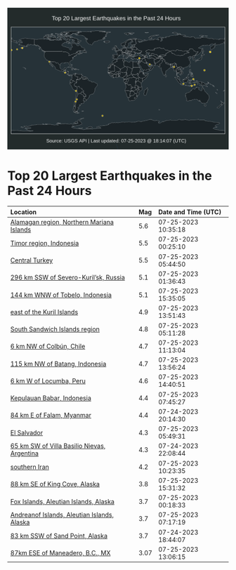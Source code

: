 ![Map](./map.png)

# Top 20 Largest Earthquakes in the Past 24 Hours

| Location | Mag | Date and Time (UTC) |
|:---|:---|:---|
| [Alamagan region, Northern Mariana Islands](https://earthquake.usgs.gov/earthquakes/eventpage/us7000ki6k) | 5.6 | 07-25-2023 10:35:18 |
| [Timor region, Indonesia](https://earthquake.usgs.gov/earthquakes/eventpage/us7000ki3q) | 5.5 | 07-25-2023 00:25:10 |
| [Central Turkey](https://earthquake.usgs.gov/earthquakes/eventpage/us7000ki5u) | 5.5 | 07-25-2023 05:44:50 |
| [296 km SSW of Severo-Kuril’sk, Russia](https://earthquake.usgs.gov/earthquakes/eventpage/us7000ki52) | 5.1 | 07-25-2023 01:36:43 |
| [144 km WNW of Tobelo, Indonesia](https://earthquake.usgs.gov/earthquakes/eventpage/us7000ki9d) | 5.1 | 07-25-2023 15:35:05 |
| [east of the Kuril Islands](https://earthquake.usgs.gov/earthquakes/eventpage/us7000ki7j) | 4.9 | 07-25-2023 13:51:43 |
| [South Sandwich Islands region](https://earthquake.usgs.gov/earthquakes/eventpage/us7000ki5p) | 4.8 | 07-25-2023 05:11:28 |
| [6 km NW of Colbún, Chile](https://earthquake.usgs.gov/earthquakes/eventpage/us7000ki6w) | 4.7 | 07-25-2023 11:13:04 |
| [115 km NW of Batang, Indonesia](https://earthquake.usgs.gov/earthquakes/eventpage/us7000ki7m) | 4.7 | 07-25-2023 13:56:24 |
| [6 km W of Locumba, Peru](https://earthquake.usgs.gov/earthquakes/eventpage/us6000kvhw) | 4.6 | 07-25-2023 14:40:51 |
| [Kepulauan Babar, Indonesia](https://earthquake.usgs.gov/earthquakes/eventpage/us7000ki62) | 4.4 | 07-25-2023 07:45:27 |
| [84 km E of Falam, Myanmar](https://earthquake.usgs.gov/earthquakes/eventpage/us7000ki2c) | 4.4 | 07-24-2023 20:14:30 |
| [El Salvador](https://earthquake.usgs.gov/earthquakes/eventpage/us7000ki5v) | 4.3 | 07-25-2023 05:49:31 |
| [65 km SW of Villa Basilio Nievas, Argentina](https://earthquake.usgs.gov/earthquakes/eventpage/us7000ki34) | 4.3 | 07-24-2023 22:08:44 |
| [southern Iran](https://earthquake.usgs.gov/earthquakes/eventpage/us7000ki6l) | 4.2 | 07-25-2023 10:23:35 |
| [88 km SE of King Cove, Alaska](https://earthquake.usgs.gov/earthquakes/eventpage/us7000ki98) | 3.8 | 07-25-2023 15:31:32 |
| [Fox Islands, Aleutian Islands, Alaska](https://earthquake.usgs.gov/earthquakes/eventpage/us7000ki4g) | 3.7 | 07-25-2023 00:18:33 |
| [Andreanof Islands, Aleutian Islands, Alaska](https://earthquake.usgs.gov/earthquakes/eventpage/us7000ki65) | 3.7 | 07-25-2023 07:17:19 |
| [83 km SSW of Sand Point, Alaska](https://earthquake.usgs.gov/earthquakes/eventpage/us7000ki11) | 3.7 | 07-24-2023 18:44:07 |
| [87km ESE of Maneadero, B.C., MX](https://earthquake.usgs.gov/earthquakes/eventpage/ci39621490) | 3.07 | 07-25-2023 13:06:15 |
